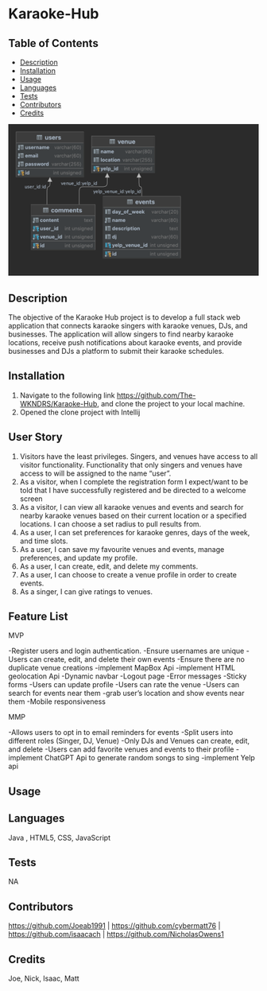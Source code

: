 # Karaoke-Hub

## Table of Contents

* [Description](#description)
* [Installation](#installation)
* [Usage](#usage)
* [Languages](#languages)
* [Tests](#tests)
* [Contributors](#contributors)
* [Credits](#credits)

![](src/main/resources/static/img/karaoke_hub_db.png)
<br>

## Description
The objective of the Karaoke Hub project is to develop a full stack web application that connects karaoke singers with karaoke venues, DJs, and businesses. The application will allow singers to find nearby karaoke locations, receive push notifications about karaoke events, and provide businesses and DJs a platform to submit their karaoke schedules.

## Installation
1. Navigate to the following link https://github.com/The-WKNDRS/Karaoke-Hub, and clone the project to your local machine.
2. Opened the clone project with Intellij

## User Story
1. Visitors have the least privileges. Singers, and venues have access to all visitor functionality. Functionality that only singers and venues have access to will be assigned to the name “user”.
2. As a visitor, when I complete the registration form I expect/want to be told that I have successfully registered and be directed to a welcome screen
3. As a visitor, I can view all karaoke venues and events and search for nearby karaoke venues based on their current  location or a specified locations. I can choose a set radius to pull results from.
4. As a user, I can set preferences for karaoke genres, days of the week, and time slots.
5. As a user, I can save my favourite venues and events, manage preferences, and update my profile.
6. As a user, I can create, edit, and delete my comments.
7. As a user, I can choose to create a venue profile in order to create events.
8. As a singer, I can give ratings to venues.

## Feature List

MVP

-Register users and login authentication.
-Ensure usernames are unique
-Users can create, edit, and delete their own events
-Ensure there are no duplicate venue creations
-implement MapBox Api
-implement HTML geolocation Api
-Dynamic navbar
-Logout page
-Error messages
-Sticky forms
-Users can update profile
-Users can rate the venue
-Users can search for events near them
-grab user’s location and show events near them
-Mobile responsiveness

MMP

-Allows users to opt in to email reminders for events
-Split users into different roles (Singer, DJ, Venue)
-Only DJs and Venues can create, edit, and delete 
-Users can add favorite venues and events to their profile
-implement ChatGPT Api to generate random songs to sing
-implement Yelp api



## Usage

## Languages
Java , HTML5, CSS, JavaScript

## Tests
NA

## Contributors
https://github.com/Joeab1991 | https://github.com/cybermatt76 | https://github.com/isaacach | https://github.com/NicholasOwens1

## Credits
Joe, Nick, Isaac, Matt
